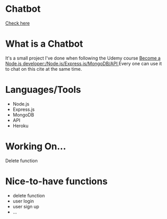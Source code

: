 # Chatbot

  [Check here](https://hsia-chatbot.herokuapp.com/)
  
# What is a Chatbot  

  It's a small project I've done when following the Udemy course [Become a Node.js developer:/Node.js/Express.js/MongoDB/API ](https://www.udemy.com/course/become-a-nodejs-developernodejsexpressjsmongodbapi/) 
  Every one can use it to chat on this cite at the same time.
  
# Languages/Tools

- Node.js
- Express.js
- MongoDB
- API 
- Heroku
  
# Working On...  
Delete function

# Nice-to-have functions

- delete function
- user login
- user sign up
- ...
